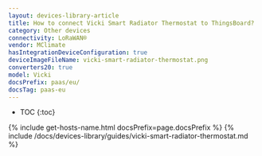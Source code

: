 ```yaml
---
layout: devices-library-article
title: How to connect Vicki Smart Radiator Thermostat to ThingsBoard?
category: Other devices
connectivity: LoRaWAN®
vendor: MClimate
hasIntegrationDeviceConfiguration: true
deviceImageFileName: vicki-smart-radiator-thermostat.png
converters20: true
model: Vicki
docsPrefix: paas/eu/
docsTag: paas-eu
---
```


* TOC
{:toc}

{% include get-hosts-name.html docsPrefix=page.docsPrefix %}
{% include /docs/devices-library/guides/vicki-smart-radiator-thermostat.md %}
